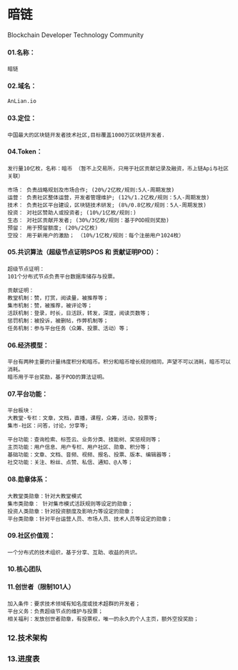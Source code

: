 # 暗链
Blockchain Developer Technology Community

#### 01.名称：

    暗链
        
#### 02.域名： 

    AnLian.io

#### 03.定位： 

    中国最大的区块链开发者技术社区,目标覆盖1000万区块链开发者.

#### 04.Token：

    发行量10亿枚，名称：暗币 （暂不上交易所，只用于社区贡献记录及融资，币上链Api与社区关联）

    市场： 负责战略规划及市场合作; (20%/2亿枚/规则:5人-周期发放)
    运营： 负责社区整体运营，开发者管理维护; (12%/1.2亿枚/规则：5人-周期发放)
    技术： 负责社区平台建设，区块链技术研发; (8%/0.8亿枚/规则：5人-周期发放)
    投资： 对社区赞助人或投资者; (10%/1亿枚/规则:)
    生态： 对社区贡献开发者; (30%/3亿枚/规则：基于POD规则奖励) 
    预留： 用于预留额度; (20%/2亿枚)
    空投： 用于新用户的激励； （10%/1亿枚/规则：每个注册用户1024枚）

#### 05.共识算法（超级节点证明SPOS 和 贡献证明POD）：

    超级节点证明：
    101个分布式节点负责平台数据库储存与投票。
    
    贡献证明：
    教堂机制：赞，打赏，阅读量，被推荐等； 
    集市机制：赞，被推荐，被评论等；
    活跃机制：登录，时长，日活跃，转发，深度，阅读页数等； 
    惩罚机制：被投诉，被删帖，作弊机制等； 
    任务机制：参与平台任务（众筹、投票、活动）等； 

#### 06.经济模型：
    
    平台有两种主要的计量纬度积分和暗币。积分和暗币增长规则相同，声望不可以消耗，暗币可以消耗。
    暗币用于平台奖励，基于POD的算法证明。

#### 07.平台功能：

    平台板块：
    大教堂-专栏：文章，文档，直播，课程，众筹，活动，投票等;
    集市-社区：问答，讨论，分享等;
    
    平台功能：查询检索、标签云、业务分类、技能树、奖惩规则等；
    主页功能：用户信息、用户专栏、用户社区、勋章、积分等；
    基础功能：文章、文档、音频、视频、报名、投票、版本、编辑器等；
    社交功能：关注、粉丝、点赞、私信、通知、@人等；

#### 08.勋章体系：
    
    大教堂类勋章：针对大教堂模式
    集市类勋章： 针对集市模式活跃规则等设定的勋章；
    投资人类勋章：针对投资额度及影响力等设定的勋章；
    平台类勋章：针对平台运营人员、市场人员、技术人员等设定的勋章；
    
#### 09.社区价值观：

    一个分布式的技术组织，基于分享、互助、收益的共识。

#### 10.核心团队

#### 11.创世者（限制101人）

    加入条件：要求技术领域有知名度或技术超群的开发者；
    平台义务：负责超级节点的维护与投票；
    相关福利：发放创世者勋章，有投票权，唯一的永久的个人主页，额外空投奖励；
    
### 12.技术架构

### 13.进度表


